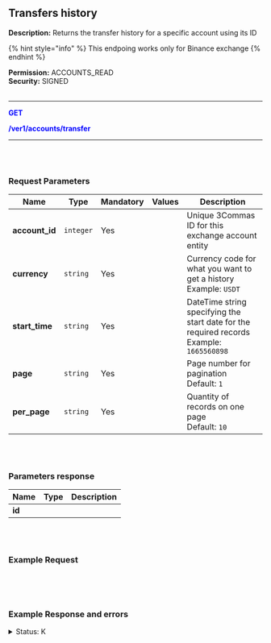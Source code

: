 ## Transfers history<br>

**Description:** Returns the transfer history for a specific account using its ID<br>

{% hint style="info" %}
This endpoing works only for Binance exchange
{% endhint %}

**Permission:**  ACCOUNTS_READ<br>
**Security:** SIGNED<br>
<br>

----------

<mark style="color:blue;background-color:white" >**GET**

<mark style="color:blue;background-color:white" > **/ver1/accounts/transfer**

----------
<br>
<br>

### Request Parameters<br>

| Name | Type |	Mandatory |	Values	| Description|
|------|------|-----------|-----------------|------------|
|**account_id** | `integer` | Yes |  | Unique 3Commas ID for this exchange account entity |
|**currency** | `string` | Yes |  | Currency code for what you want to get a history<br>Example: `USDT` |
|**start_time** | `string` | Yes |  | DateTime string specifying the start date for the required records<br>Example: `1665560898` |
|**page** | `string` | Yes |  | Page number for pagination<br>Default: `1` |
|**per_page** | `string` | Yes |  | Quantity of records on one page<br>Default: `10` |

<br>
<br>

### Parameters response<br>

| Name | Type |	Description|
|------|------|------------|
|**id**| | |

<br>
<br>

### Example Request<br>

```json

```
<br>
<br>

###  Example Response and errors<br>

<details>
<summary>Status: K</summary><br>

```json

```
</details>